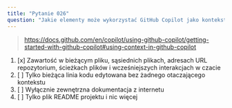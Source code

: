 ```yaml
---
title: "Pytanie 026"
question: "Jakie elementy może wykorzystać GitHub Copilot jako kontekst podczas generowania sugestii?"
---
```


> https://docs.github.com/en/copilot/using-github-copilot/getting-started-with-github-copilot#using-context-in-github-copilot
1. [x] Zawartość w bieżącym pliku, sąsiednich plikach, adresach URL repozytorium, ścieżkach plików i wcześniejszych interakcjach w czacie
1. [ ] Tylko bieżąca linia kodu edytowana bez żadnego otaczającego kontekstu
1. [ ] Wyłącznie zewnętrzna dokumentacja z internetu
1. [ ] Tylko plik README projektu i nic więcej
